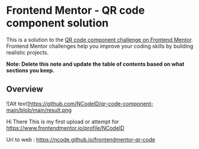 # Frontend Mentor - QR code component solution

This is a solution to the [QR code component challenge on Frontend Mentor](https://www.frontendmentor.io/challenges/qr-code-component-iux_sIO_H). Frontend Mentor challenges help you improve your coding skills by building realistic projects. 

**Note: Delete this note and update the table of contents based on what sections you keep.**

## Overview
![Alt text]https://github.com/NCodeID/qr-code-component-main/blob/main/result.png


Hi There This is my first upload or attempt for 
https://www.frontendmentor.io/profile/NCodeID

Url to web : https://ncode.github.io/frontendmentor-qr-code
